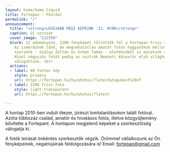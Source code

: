 ```yaml
---
layout: home/home.liquid
title: Fortepan — Főoldal
permalink: "/"
announcement:
  title: "<strong>LEGÚJABB RÉGI KÉPEINK '21. NYÁR</strong>"
  caption: Új sorozat
  cover_image: "212359"
  blurb: 22 adományozó, 2200 fényképét töltöttük fel a Fortepan Friss sorozatába.
    Az ismerősnek tűnő, de megunhatatlan amatőr fotós hagyatékok mellett két fontos
    szerzőnk - Szalay Zoltán és Urbán Tamás - életművéből is mutatunk új képeket.
    Közel négyszáz fotót pedig az osztrák Nemzeti Könyvtár első világháborús gyűjteményéből
    válogattunk. <br>
  actions:
  - label: 80 fontos kép
    style: primary
    url: https://fortepan.hu/hu/photos/?latest&tag=best%20of
  - label: 2200 friss fotó
    style: light-transparent
    url: https://fortepan.hu/hu/photos/?latest

---
```

A honlap 2010-ben indult ötezer, jórészt lomtalanításokon talált fotóval. Azóta többszáz család, amatőr és hivatásos fotós, illetve közgyűjtemény bővítette a Fortepant. A honlapon megjelenő képeket a szerkesztőség válogatja ki.

A fotók leírását önkéntes szerkesztők végzik. Örömmel vállalkozunk az Ön fényképeinek, negatívjainak feldolgozására is! Email: [fortepan@gmail.com](mailto:fortepan@gmail.com)